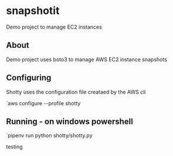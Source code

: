 # snapshotit
Demo project to manage EC2 instances

## About
Demo project uses boto3 to manage AWS EC2 instance snapshots

## Configuring 

Shotty uses the configuration file creataed by the AWS cli 

`aws configure --profile shotty

## Running - on windows powershell

`pipenv run python shotty/shotty.py

testing

